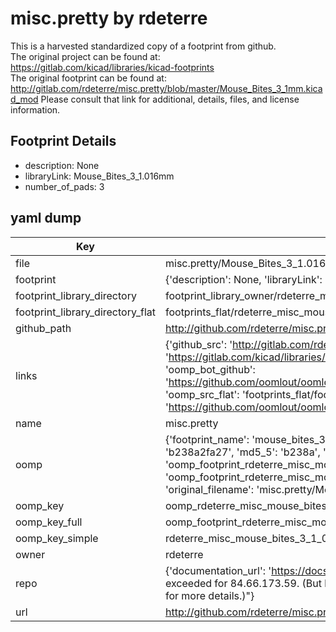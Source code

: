 # misc.pretty by rdeterre  
This is a harvested standardized copy of a footprint from github.  
The original project can be found at:  
https://gitlab.com/kicad/libraries/kicad-footprints  
The original footprint can be found at:
http://gitlab.com/rdeterre/misc.pretty/blob/master/Mouse_Bites_3_1mm.kicad_mod
Please consult that link for additional, details, files, and license information.  
## Footprint Details
* description: None  
* libraryLink: Mouse_Bites_3_1.016mm  
* number_of_pads: 3  
## yaml dump  
| Key | Value |  
| --- | --- |  
| file | misc.pretty/Mouse_Bites_3_1.016mm.kicad_mod |  
| footprint | {'description': None, 'libraryLink': 'Mouse_Bites_3_1.016mm', 'number_of_pads': 3} |  
| footprint_library_directory | footprint_library_owner/rdeterre_misc.pretty |  
| footprint_library_directory_flat | footprints_flat/rdeterre_misc_mouse_bites_3_1_016mm/working |  
| github_path | http://github.com/rdeterre/misc.pretty/blob/master/Mouse_Bites_3_1.016mm.kicad_mod |  
| links | {'github_src': 'http://gitlab.com/rdeterre/misc.pretty/blob/master/Mouse_Bites_3_1mm.kicad_mod', 'github_src_repo': 'https://gitlab.com/kicad/libraries/kicad-footprints', 'oomp_bot': 'footprints/rdeterre_misc_mouse_bites_3_1_016mm/working', 'oomp_bot_github': 'https://github.com/oomlout/oomlout_oomp_footprint_bot/tree/main/footprints/rdeterre_misc_mouse_bites_3_1_016mm/working', 'oomp_src_flat': 'footprints_flat/footprints_flat/rdeterre_misc_mouse_bites_3_1_016mm/working', 'oomp_src_flat_github': 'https://github.com/oomlout/oomlout_oomp_footprint_src/tree/main/footprints_flat/rdeterre_misc_mouse_bites_3_1_016mm/working'} |  
| name | misc.pretty |  
| oomp | {'footprint_name': 'mouse_bites_3_1_016mm', 'library_name': 'misc', 'md5': 'b238a2fa277d5ceec282a2c79d226e25', 'md5_10': 'b238a2fa27', 'md5_5': 'b238a', 'md5_6': 'b238a2', 'oomp_key': 'oomp_rdeterre_misc_mouse_bites_3_1_016mm', 'oomp_key_extra': 'oomp_footprint_rdeterre_misc_mouse_bites_3_1_016mm', 'oomp_key_full': 'oomp_footprint_rdeterre_misc_mouse_bites_3_1_016mm_b238a2', 'oomp_key_simple': 'rdeterre_misc_mouse_bites_3_1_016mm', 'original_filename': 'misc.pretty/Mouse_Bites_3_1.016mm.kicad_mod', 'owner_name': 'rdeterre'} |  
| oomp_key | oomp_rdeterre_misc_mouse_bites_3_1_016mm |  
| oomp_key_full | oomp_footprint_rdeterre_misc_mouse_bites_3_1_016mm |  
| oomp_key_simple | rdeterre_misc_mouse_bites_3_1_016mm |  
| owner | rdeterre |  
| repo | {'documentation_url': 'https://docs.github.com/rest/overview/resources-in-the-rest-api#rate-limiting', 'message': "API rate limit exceeded for 84.66.173.59. (But here's the good news: Authenticated requests get a higher rate limit. Check out the documentation for more details.)"} |  
| url | http://github.com/rdeterre/misc.pretty |  

